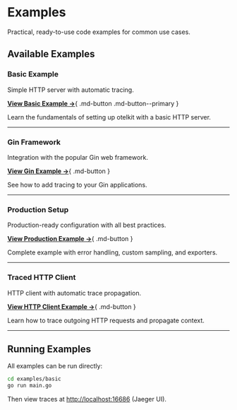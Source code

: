 # Examples

Practical, ready-to-use code examples for common use cases.

## Available Examples

### Basic Example

Simple HTTP server with automatic tracing.

[**View Basic Example →**](basic.md){ .md-button .md-button--primary }

Learn the fundamentals of setting up otelkit with a basic HTTP server.

---

### Gin Framework

Integration with the popular Gin web framework.

[**View Gin Example →**](gin.md){ .md-button }

See how to add tracing to your Gin applications.

---

### Production Setup

Production-ready configuration with all best practices.

[**View Production Example →**](production.md){ .md-button }

Complete example with error handling, custom sampling, and exporters.

---

### Traced HTTP Client

HTTP client with automatic trace propagation.

[**View HTTP Client Example →**](traced_http_client.md){ .md-button }

Learn how to trace outgoing HTTP requests and propagate context.

---

## Running Examples

All examples can be run directly:

```bash
cd examples/basic
go run main.go
```

Then view traces at [http://localhost:16686](http://localhost:16686) (Jaeger UI).
